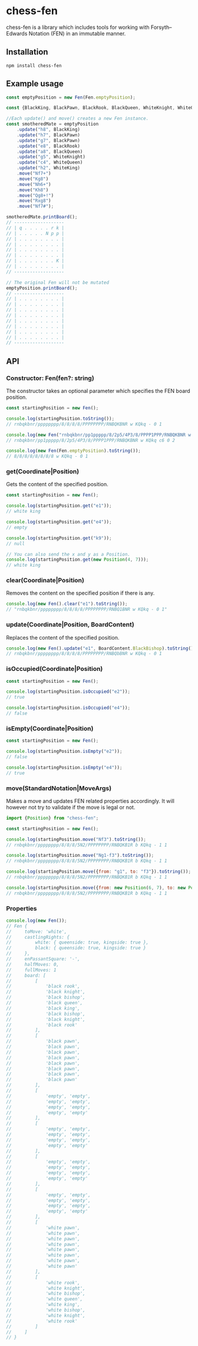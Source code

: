 # chess-fen
chess-fen is a library which includes tools for working with Forsyth–Edwards Notation (FEN) in an immutable manner.

## Installation
``npm install chess-fen``

## Example usage
````javascript
const emptyPosition = new Fen(Fen.emptyPosition);

const {BlackKing, BlackPawn, BlackRook, BlackQueen, WhiteKnight, WhiteQueen, WhiteKing} = BoardContent;

//Each update() and move() creates a new Fen instance.
const smotheredMate = emptyPosition
    .update("h8", BlackKing)
    .update("h7", BlackPawn)
    .update("g7", BlackPawn)
    .update("e8", BlackRook)
    .update("a8", BlackQueen)
    .update("g5", WhiteKnight)
    .update("c4", WhiteQueen)
    .update("h2", WhiteKing)
    .move("Nf7+")
    .move("Kg8")
    .move("Nh6+")
    .move("Kh8")
    .move("Qg8+!")
    .move("Rxg8")
    .move("Nf7#");

smotheredMate.printBoard();
// -------------------
// | q . . . . . r k |
// | . . . . . N p p |
// | . . . . . . . . |
// | . . . . . . . . |
// | . . . . . . . . |
// | . . . . . . . . |
// | . . . . . . . K |
// | . . . . . . . . |
// -------------------

// The original Fen will not be mutated
emptyPosition.printBoard();
// -------------------
// | . . . . . . . . |
// | . . . . . . . . |
// | . . . . . . . . |
// | . . . . . . . . |
// | . . . . . . . . |
// | . . . . . . . . |
// | . . . . . . . . |
// | . . . . . . . . |
// -------------------
````

## API
### Constructor: Fen(fen?: string)
The constructor takes an optional parameter which specifies the FEN board position.
````javascript
const startingPosition = new Fen();

console.log(startingPosition.toString());
// rnbqkbnr/pppppppp/8/8/8/8/PPPPPPPP/RNBQKBNR w KQkq - 0 1

console.log(new Fen("rnbqkbnr/pp1ppppp/8/2p5/4P3/8/PPPP1PPP/RNBQKBNR w KQkq c6 0 2").toString());
// rnbqkbnr/pp1ppppp/8/2p5/4P3/8/PPPP1PPP/RNBQKBNR w KQkq c6 0 2

console.log(new Fen(Fen.emptyPosition).toString());
// 8/8/8/8/8/8/8/8 w KQkq - 0 1
````

### get(Coordinate|Position)
Gets the content of the specified position.
````javascript
const startingPosition = new Fen();

console.log(startingPosition.get("e1"));
// white king

console.log(startingPosition.get("e4"));
// empty

console.log(startingPosition.get("k9"));
// null

// You can also send the x and y as a Position.
console.log(startingPosition.get(new Position(4, 7)));
// white king
````

### clear(Coordinate|Position)
Removes the content on the specified position if there is any.
````javascript
console.log(new Fen().clear("e1").toString());
// "rnbqkbnr/pppppppp/8/8/8/8/PPPPPPPP/RNBQ1BNR w KQkq - 0 1"
````

### update(Coordinate|Position, BoardContent)
Replaces the content of the specified position.
````javascript
console.log(new Fen().update("e1", BoardContent.BlackBishop).toString());
// rnbqkbnr/pppppppp/8/8/8/8/PPPPPPPP/RNBQbBNR w KQkq - 0 1
````

### isOccupied(Coordinate|Position)
````javascript
const startingPosition = new Fen();

console.log(startingPosition.isOccupied("e2"));
// true

console.log(startingPosition.isOccupied("e4"));
// false
````

### isEmpty(Coordinate|Position)
````javascript
const startingPosition = new Fen();

console.log(startingPosition.isEmpty("e2"));
// false

console.log(startingPosition.isEmpty("e4"));
// true
````

### move(StandardNotation|MoveArgs)
Makes a move and updates FEN related properties accordingly. It will however not try to validate if the move is legal or not.
````javascript
import {Position} from "chess-fen";

const startingPosition = new Fen();

console.log(startingPosition.move("Nf3").toString());
// rnbqkbnr/pppppppp/8/8/8/5N2/PPPPPPPP/RNBQKB1R b KQkq - 1 1

console.log(startingPosition.move("Ng1-f3").toString());
// rnbqkbnr/pppppppp/8/8/8/5N2/PPPPPPPP/RNBQKB1R b KQkq - 1 1

console.log(startingPosition.move({from: "g1", to: "f3"}).toString());
// rnbqkbnr/pppppppp/8/8/8/5N2/PPPPPPPP/RNBQKB1R b KQkq - 1 1

console.log(startingPosition.move({from: new Position(6, 7), to: new Position(5, 5)}).toString());
// rnbqkbnr/pppppppp/8/8/8/5N2/PPPPPPPP/RNBQKB1R b KQkq - 1 1
````

### Properties
````javascript
console.log(new Fen());
// Fen {
//     toMove: 'white',
//     castlingRights: {
//         white: { queenside: true, kingside: true },
//         black: { queenside: true, kingside: true }
//     },
//     enPassantSquare: '-',
//     halfMoves: 0,
//     fullMoves: 1
//     board: [
//         [
//             'black rook',
//             'black knight',
//             'black bishop',
//             'black queen',
//             'black king',
//             'black bishop',
//             'black knight',
//             'black rook'
//         ],
//         [
//             'black pawn',
//             'black pawn',
//             'black pawn',
//             'black pawn',
//             'black pawn',
//             'black pawn',
//             'black pawn',
//             'black pawn'
//         ],
//         [
//             'empty', 'empty',
//             'empty', 'empty',
//             'empty', 'empty',
//             'empty', 'empty'
//         ],
//         [
//             'empty', 'empty',
//             'empty', 'empty',
//             'empty', 'empty',
//             'empty', 'empty'
//         ],
//         [
//             'empty', 'empty',
//             'empty', 'empty',
//             'empty', 'empty',
//             'empty', 'empty'
//         ],
//         [
//             'empty', 'empty',
//             'empty', 'empty',
//             'empty', 'empty',
//             'empty', 'empty'
//         ],
//         [
//             'white pawn',
//             'white pawn',
//             'white pawn',
//             'white pawn',
//             'white pawn',
//             'white pawn',
//             'white pawn',
//             'white pawn'
//         ],
//         [
//             'white rook',
//             'white knight',
//             'white bishop',
//             'white queen',
//             'white king',
//             'white bishop',
//             'white knight',
//             'white rook'
//         ]
//     ]
// }
````

